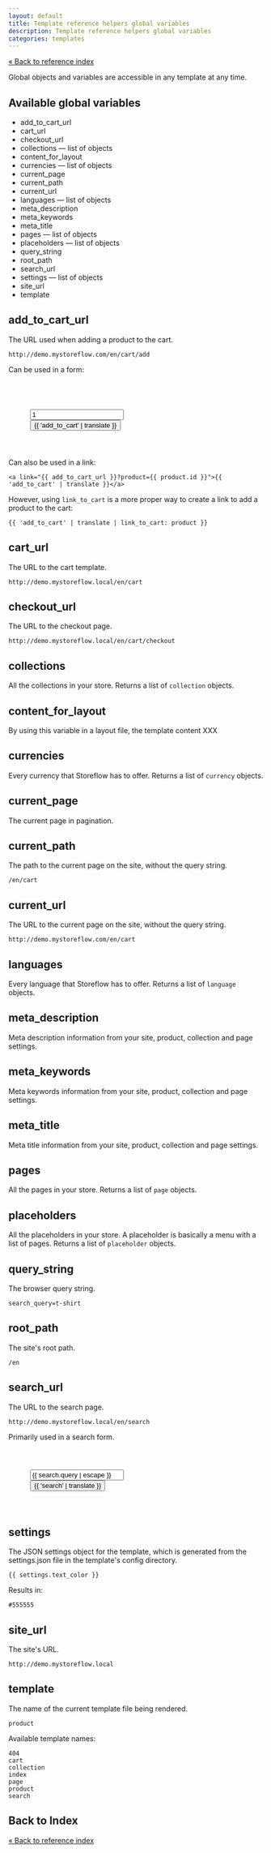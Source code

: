 ```yaml
---
layout: default
title: Template reference helpers global variables
description: Template reference helpers global variables
categories: templates
---
```


[&laquo; Back to reference index](http://support.storeflowhq.com/help/kb/templates/template-reference)

Global objects and variables are accessible in any template at any time.

## Available global variables

* add\_to\_cart_url
* cart_url
* checkout_url
* collections &mdash; list of objects
* content\_for_layout
* currencies &mdash; list of objects
* current_page
* current_path
* current_url
* languages &mdash; list of objects
* meta_description
* meta_keywords
* meta_title
* pages &mdash; list of objects
* placeholders &mdash; list of objects
* query_string
* root_path
* search_url
* settings &mdash; list of objects
* site_url
* template

## add\_to\_cart_url

The URL used when adding a product to the cart.

`http://demo.mystoreflow.com/en/cart/add`

Can be used in a form:

<code>
    <form action="{{ add_to_cart_url }}" method="post">
      <input type="hidden" name="product" value="{{ product.id }}" />
      <input type="text" name="quantity" value="1" title="{{ 'quantity' | translate }}" />
      <input type="submit" value="{{ 'add_to_cart' | translate }}" />
    </form>
</code>

Can also be used in a link:

`<a link="{{ add_to_cart_url }}?product={{ product.id }}">{{ 'add_to_cart' | translate }}</a>`

However, using `link_to_cart` is a more proper way to create a link to add a product to the cart:

`{{ 'add_to_cart' | translate | link_to_cart: product }}`

## cart_url

The URL to the cart template.

`http://demo.mystoreflow.local/en/cart`

## checkout_url

The URL to the checkout page.

`http://demo.mystoreflow.local/en/cart/checkout`

## collections

All the collections in your store. Returns a list of `collection` objects.

## content_for_layout

By using this variable in a layout file, the template content 
XXX

## currencies

Every currency that Storeflow has to offer. Returns a list of `currency` objects.

## current_page

The current page in pagination.

## current_path

The path to the current page on the site, without the query string.

`/en/cart`

## current_url

The URL to the current page on the site, without the query string.

`http://demo.mystoreflow.com/en/cart`

## languages

Every language that Storeflow has to offer. Returns a list of `language` objects.

## meta_description

Meta description information from your site, product, collection and page settings.

## meta_keywords

Meta keywords information from your site, product, collection and page settings.

## meta_title

Meta title information from your site, product, collection and page settings.

## pages

All the pages in your store. Returns a list of `page` objects.

## placeholders

All the placeholders in your store. A placeholder is basically a menu with a list of pages. Returns a list of `placeholder` objects.

## query_string

The browser query string.

`search_query=t-shirt`

## root_path

The site's root path.

`/en`

## search_url

The URL to the search page.

`http://demo.mystoreflow.local/en/search`

Primarily used in a search form.

<code>
    <form action="{{ search_url }}" method="get">
      <input type="text" name="search_query" value="{{ search.query | escape }}" />
      <input type="submit" value="{{ 'search' | translate }}" />
    </form>
</code>

## settings

The JSON settings object for the template, which is generated from the settings.json file in the template's config directory.

`{{ settings.text_color }}`

Results in:

`#555555`

## site_url

The site's URL.

`http://demo.mystoreflow.local`

## template

The name of the current template file being rendered.

`product`

Available template names:

    404
    cart
    collection
    index
    page
    product
    search

## Back to Index

[&laquo; Back to reference index](http://support.storeflowhq.com/help/kb/templates/template-reference)
